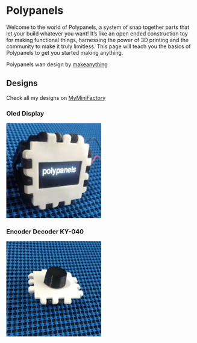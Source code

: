 # Polypanels

Welcome to the world of Polypanels, a system of snap together parts that let your build whatever you want! It’s like an open ended construction toy for making functional things, harnessing the power of 3D printing and the community to make it truly limitless. This page will teach you the basics of Polypanels to get you started making anything.

Polypanels wan design by [makeanything][1]

## Designs

Check all my designs on [MyMiniFactory][2]

### Oled Display 
<a href="polypanels-oled">
<img src="polypanels-oled/img/p1.jpg" alt="polypanels-oled" width="50%">
</a>

### Encoder Decoder KY-040 
<a href="polypanels-encoder">
<img src="polypanels-encoder/img/p1.jpg" alt="polypanels-encoder" width="50%">
</a>

[1]: https://www.makeanything.design/polypanels
[2]: https://www.myminifactory.com/users/ricaun
